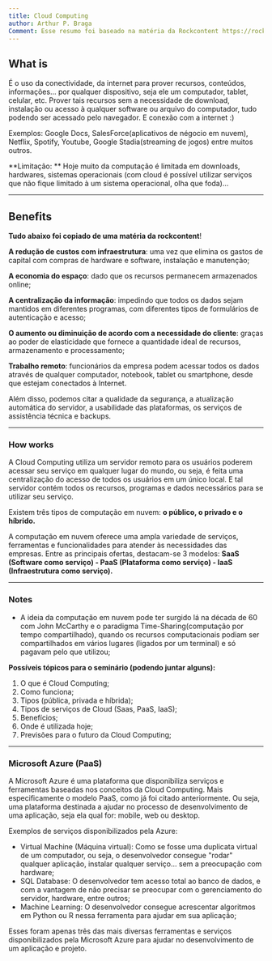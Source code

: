 ```yaml
---
title: Cloud Computing
author: Arthur P. Braga
Comment: Esse resumo foi baseado na matéria da Rockcontent https://rockcontent.com/blog/cloud-computing/
---
```


## What is

É o uso da conectividade, da internet para prover recursos, conteúdos, informações... por qualquer dispositivo, seja ele um computador, tablet, celular, etc. Prover tais recursos sem a necessidade de download, instalação ou acesso à qualquer software ou arquivo do computador, tudo podendo ser acessado pelo navegador. E conexão com a internet :)

Exemplos: Google Docs, SalesForce(aplicativos de négocio em nuvem), Netflix, Spotify, Youtube, Google Stadia(streaming de jogos) entre muitos outros. 

**Limitação: ** Hoje muito da computação é limitada em downloads, hardwares, sistemas operacionais (com cloud é possível utilizar serviços que não fique limitado à um sistema operacional, olha que foda)...

---

## Benefits

**Tudo abaixo foi copiado de uma matéria da rockcontent**!

**A redução de custos com infraestrutura**: uma vez que elimina os gastos de capital com compras de hardware e software, instalação e manutenção;

**A economia do espaço**: dado que os recursos permanecem armazenados online;

**A centralização da informação**: impedindo que todos os dados sejam mantidos em diferentes programas, com diferentes tipos de formulários de autenticação e acesso;

**O aumento ou diminuição de acordo com a necessidade do cliente**: graças ao poder de elasticidade que fornece a quantidade ideal de recursos, armazenamento e processamento;

**Trabalho remoto**: funcionários da empresa podem acessar todos os dados através de qualquer computador, notebook, tablet ou smartphone, desde que estejam conectados à Internet.

Além disso, podemos citar a qualidade da segurança, a atualização automática do servidor, a usabilidade das plataformas, os serviços de assistência técnica e backups.

---

### How works

A Cloud Computing utiliza um servidor remoto para os usuários poderem acessar seu serviço em qualquer lugar do mundo, ou seja, é feita uma centralização do acesso de todos os usuários em um único local. E tal servidor contém todos os recursos, programas e dados necessários para se utilizar seu serviço. 

Existem três tipos de computação em nuvem: **o público, o privado e o híbrido.** 

A computação em nuvem oferece uma ampla variedade de serviços, ferramentas e funcionalidades para atender às necessidades das empresas. Entre as principais ofertas, destacam-se 3 modelos: **SaaS (Software como serviço) - PaaS (Plataforma como serviço) - IaaS (Infraestrutura como serviço).**

---

### Notes

- A ideia da computação em nuvem pode ter surgido lá na década de 60 com John McCarthy e o paradigma Time-Sharing(computação por tempo compartilhado), quando os recursos computacionais podiam ser compartilhados em vários lugares (ligados por um terminal) e só pagavam pelo que utilizou; 

**Possíveis tópicos para o seminário (podendo juntar alguns):**

1. O que é Cloud Computing;
2. Como funciona;
3. Tipos (pública, privada e híbrida);
4. Tipos de serviços de Cloud (Saas, PaaS, IaaS);
5. Benefícios;
6. Onde é utilizada hoje;
7. Previsões para o futuro da Cloud Computing;

---

### Microsoft Azure (PaaS)

A Microsoft Azure é uma plataforma que disponibiliza serviços e ferramentas baseadas nos conceitos da Cloud Computing. Mais especificamente o modelo PaaS, como já foi citado anteriormente. Ou seja, uma plataforma destinada a ajudar no processo de desenvolvimento de uma aplicação, seja ela qual for: mobile, web ou desktop. 

Exemplos de serviços disponibilizados pela Azure:

- Virtual Machine (Máquina virtual): Como se fosse uma duplicata virtual de um computador, ou seja, o desenvolvedor consegue "rodar" qualquer aplicação, instalar qualquer serviço... sem a preocupação com hardware;
- SQL Database: O desenvolvedor tem acesso total ao banco de dados, e com a vantagem de não precisar se preocupar com o gerenciamento do servidor, hardware, entre outros; 
- Machine Learning: O desenvolvedor consegue acrescentar algoritmos em Python ou R nessa ferramenta para ajudar em sua aplicação;

Esses foram apenas três das mais diversas ferramentas e serviços disponibilizados pela Microsoft Azure para ajudar no desenvolvimento de um aplicação e projeto.